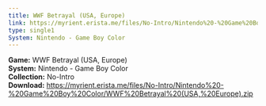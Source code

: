 ```yaml
---
title: WWF Betrayal (USA, Europe)
link: https://myrient.erista.me/files/No-Intro/Nintendo%20-%20Game%20Boy%20Color/WWF%20Betrayal%20(USA,%20Europe).zip
type: single1
System: Nintendo - Game Boy Color
---
```

<b>Game:</b> WWF Betrayal (USA, Europe)<br>
<b>System:</b> Nintendo - Game Boy Color<br>
<b>Collection:</b> No-Intro<br>
<b>Download:</b> https://myrient.erista.me/files/No-Intro/Nintendo%20-%20Game%20Boy%20Color/WWF%20Betrayal%20(USA,%20Europe).zip